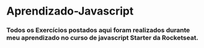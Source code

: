 # Aprendizado-Javascript

### Todos os Exercícios postados aqui foram realizados durante meu aprendizado no curso de javascript Starter da Rocketseat.

